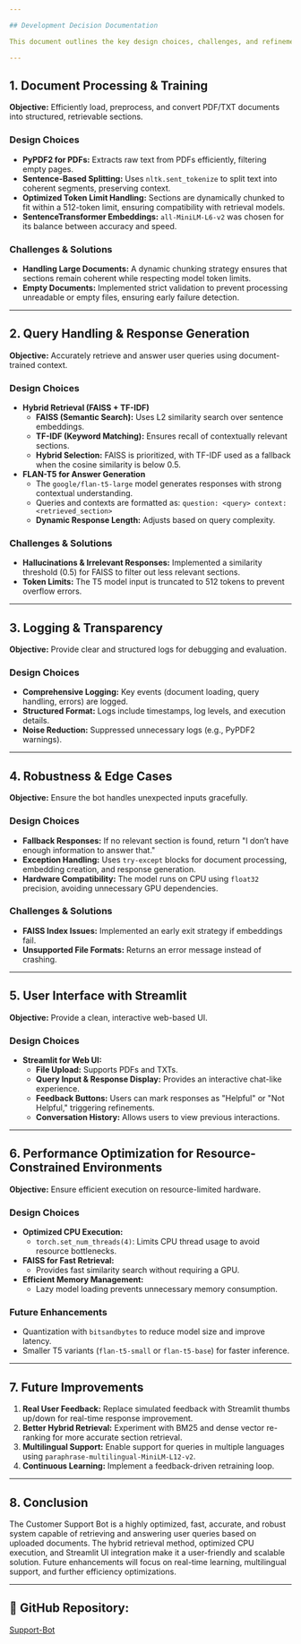 ```yaml
---

## Development Decision Documentation

This document outlines the key design choices, challenges, and refinements made during the development of the Customer Support Bot. The final implementation prioritizes accuracy, adaptability, and robustness while adhering to Python best practices. It also considers performance optimization for resource-constrained environments.

---
```


## 1. Document Processing & Training

**Objective:** Efficiently load, preprocess, and convert PDF/TXT documents into structured, retrievable sections.

### Design Choices

* **PyPDF2 for PDFs:** Extracts raw text from PDFs efficiently, filtering empty pages.
* **Sentence-Based Splitting:** Uses `nltk.sent_tokenize` to split text into coherent segments, preserving context.
* **Optimized Token Limit Handling:** Sections are dynamically chunked to fit within a 512-token limit, ensuring compatibility with retrieval models.
* **SentenceTransformer Embeddings:** `all-MiniLM-L6-v2` was chosen for its balance between accuracy and speed.

### Challenges & Solutions

* **Handling Large Documents:** A dynamic chunking strategy ensures that sections remain coherent while respecting model token limits.
* **Empty Documents:** Implemented strict validation to prevent processing unreadable or empty files, ensuring early failure detection.

---

## 2. Query Handling & Response Generation

**Objective:** Accurately retrieve and answer user queries using document-trained context.

### Design Choices

* **Hybrid Retrieval (FAISS + TF-IDF)**
    * **FAISS (Semantic Search):** Uses L2 similarity search over sentence embeddings.
    * **TF-IDF (Keyword Matching):** Ensures recall of contextually relevant sections.
    * **Hybrid Selection:** FAISS is prioritized, with TF-IDF used as a fallback when the cosine similarity is below 0.5.
* **FLAN-T5 for Answer Generation**
    * The `google/flan-t5-large` model generates responses with strong contextual understanding.
    * Queries and contexts are formatted as: `question: <query> context: <retrieved_section>`
    * **Dynamic Response Length:** Adjusts based on query complexity.

### Challenges & Solutions

* **Hallucinations & Irrelevant Responses:** Implemented a similarity threshold (0.5) for FAISS to filter out less relevant sections.
* **Token Limits:** The T5 model input is truncated to 512 tokens to prevent overflow errors.

---

## 3. Logging & Transparency

**Objective:** Provide clear and structured logs for debugging and evaluation.

### Design Choices

* **Comprehensive Logging:** Key events (document loading, query handling, errors) are logged.
* **Structured Format:** Logs include timestamps, log levels, and execution details.
* **Noise Reduction:** Suppressed unnecessary logs (e.g., PyPDF2 warnings).

---

## 4. Robustness & Edge Cases

**Objective:** Ensure the bot handles unexpected inputs gracefully.

### Design Choices

* **Fallback Responses:** If no relevant section is found, return "I don’t have enough information to answer that."
* **Exception Handling:** Uses `try-except` blocks for document processing, embedding creation, and response generation.
* **Hardware Compatibility:** The model runs on CPU using `float32` precision, avoiding unnecessary GPU dependencies.

### Challenges & Solutions

* **FAISS Index Issues:** Implemented an early exit strategy if embeddings fail.
* **Unsupported File Formats:** Returns an error message instead of crashing.

---

## 5. User Interface with Streamlit

**Objective:** Provide a clean, interactive web-based UI.

### Design Choices

* **Streamlit for Web UI:**
    * **File Upload:** Supports PDFs and TXTs.
    * **Query Input & Response Display:** Provides an interactive chat-like experience.
    * **Feedback Buttons:** Users can mark responses as "Helpful" or "Not Helpful," triggering refinements.
    * **Conversation History:** Allows users to view previous interactions.

---

## 6. Performance Optimization for Resource-Constrained Environments

**Objective:** Ensure efficient execution on resource-limited hardware.

### Design Choices

* **Optimized CPU Execution:**
    * `torch.set_num_threads(4)`: Limits CPU thread usage to avoid resource bottlenecks.
* **FAISS for Fast Retrieval:**
    * Provides fast similarity search without requiring a GPU.
* **Efficient Memory Management:**
    * Lazy model loading prevents unnecessary memory consumption.

### Future Enhancements

* Quantization with `bitsandbytes` to reduce model size and improve latency.
* Smaller T5 variants (`flan-t5-small` or `flan-t5-base`) for faster inference.

---

## 7. Future Improvements

1.  **Real User Feedback:** Replace simulated feedback with Streamlit thumbs up/down for real-time response improvement.
2.  **Better Hybrid Retrieval:** Experiment with BM25 and dense vector re-ranking for more accurate section retrieval.
3.  **Multilingual Support:** Enable support for queries in multiple languages using `paraphrase-multilingual-MiniLM-L12-v2`.
4.  **Continuous Learning:** Implement a feedback-driven retraining loop.

---

## 8. Conclusion

The Customer Support Bot is a highly optimized, fast, accurate, and robust system capable of retrieving and answering user queries based on uploaded documents. The hybrid retrieval method, optimized CPU execution, and Streamlit UI integration make it a user-friendly and scalable solution. Future enhancements will focus on real-time learning, multilingual support, and further efficiency optimizations.

---

## 🔗 GitHub Repository:

[Support-Bot](https://github.com/sanjay-venkat/Support-Bot)
